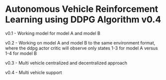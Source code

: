 # Autonomous Vehicle Reinforcement Learning using DDPG Algorithm v0.4

v0.1 - Working model for model A and model B

v0.2 - Working on model A and model B to the same environment format, where the ddpg actor critic will observe only states 1-3 for model A versus 1-4 for model B

v0.3 - Multi vehicle centralized and decentralized approach

v0.4 - Multi vehicle support
